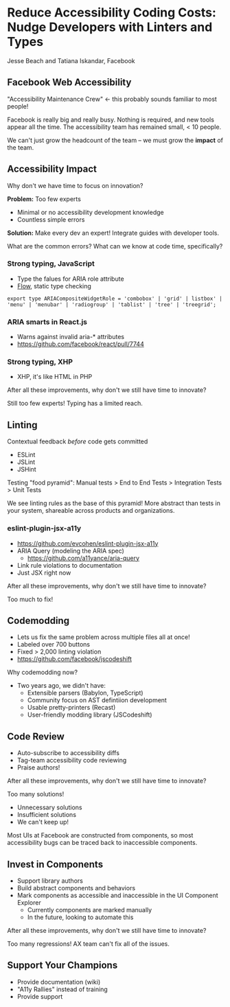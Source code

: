 # Reduce Accessibility Coding Costs: Nudge Developers with Linters and Types

Jesse Beach and Tatiana Iskandar, Facebook

## Facebook Web Accessibility

"Accessibility Maintenance Crew" ← this probably sounds familiar to most people!

Facebook is really big and really busy. Nothing is required, and new tools appear all the time. The accessibility team has remained small, < 10 people.

We can't just grow the headcount of the team – we must grow the **impact** of the team.

## Accessibility Impact

Why don't we have time to focus on innovation?

**Problem:** Too few experts
  * Minimal or no accessibility development knowledge
  * Countless simple errors

**Solution:** Make every dev an expert! Integrate guides with developer tools.

What are the common errors? What can we know at code time, specifically?

### Strong typing, JavaScript

* Type the falues for ARIA role attribute
* [Flow](https://flowtype.org/), static type checking

```
export type ARIACompositeWidgetRole = 'combobox' | 'grid' | listbox' | 'menu' | 'menubar' | 'radiogroup' | 'tablist' | 'tree' | 'treegrid';
```

### ARIA smarts in React.js

* Warns against invalid aria-* attributes
* https://github.com/facebook/react/pull/7744

### Strong typing, XHP

* XHP, it's like HTML in PHP

After all these improvements, why don't we still have time to innovate?

Still too few experts! Typing has a limited reach.

## Linting

Contextual feedback *before* code gets committed

* ESLint
* JSLint
* JSHint

Testing "food pyramid": Manual tests > End to End Tests > Integration Tests > Unit Tests

We see linting rules as the base of this pyramid! More abstract than tests in your system, shareable across products and organizations.

### eslint-plugin-jsx-a11y

* https://github.com/evcohen/eslint-plugin-jsx-a11y
* ARIA Query (modeling the ARIA spec)
  * https://github.com/a11yance/aria-query
* Link rule violations to documentation
* Just JSX right now

After all these improvements, why don't we still have time to innovate?

Too much to fix!

## Codemodding

* Lets us fix the same problem across multiple files all at once!
* Labeled over 700 buttons
* Fixed > 2,000 linting violation
* https://github.com/facebook/jscodeshift

Why codemodding now?

* Two years ago, we didn't have:
  * Extensible parsers (Babylon, TypeScript)
  * Community focus on AST defintiion development
  * Usable pretty-printers (Recast)
  * User-friendly modding library (JSCodeshift)

## Code Review

* Auto-subscribe to accessibility diffs
* Tag-team accessibility code reviewing
* Praise authors!

After all these improvements, why don't we still have time to innovate?

Too many solutions!

* Unnecessary solutions
* Insufficient solutions
* We can't keep up!

Most UIs at Facebook are constructed from components, so most accessibility bugs can be traced back to inaccessible components.

## Invest in Components

* Support library authors
* Build abstract components and behaviors
* Mark components as accessible and inaccessible in the UI Component Explorer
  * Currently components are marked manually
  * In the future, looking to automate this

After all these improvements, why don't we still have time to innovate?

Too many regressions! AX team can't fix all of the issues.

## Support Your Champions

* Provide documentation (wiki)
* "A11y Rallies" instead of training
* Provide support
